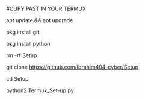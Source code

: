 #CUPY PAST IN YOUR TERMUX

apt update && apt upgrade

pkg install git

pkg install python

rm -rf Setup

git clone https://github.com/Ibrahim404-cyber/Setup

cd Setup

python2 Termux_Set-up.py
